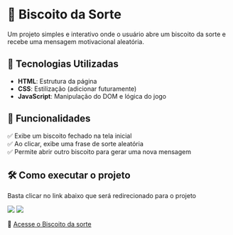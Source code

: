 # 🥠 Biscoito da Sorte  

Um projeto simples e interativo onde o usuário abre um biscoito da sorte e recebe uma mensagem motivacional aleatória.  

## 🚀 Tecnologias Utilizadas  
- **HTML**: Estrutura da página  
- **CSS**: Estilização (adicionar futuramente)  
- **JavaScript**: Manipulação do DOM e lógica do jogo  

## 📌 Funcionalidades  
✅ Exibe um biscoito fechado na tela inicial  
✅ Ao clicar, exibe uma frase de sorte aleatória  
✅ Permite abrir outro biscoito para gerar uma nova mensagem  

## 🛠 Como executar o projeto  

<p>Basta clicar no link abaixo que será redirecionado para o projeto</p>

<img src="https://i.imgur.com/0Im7OV3.png"/>
<img src="https://i.imgur.com/NDTjA8j.png"/>

🔗 [Acesse o Biscoito da sorte](https://fortunecookiee.netlify.app/)
